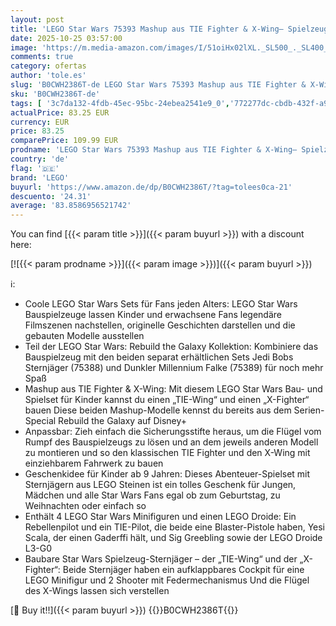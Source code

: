 ```yaml
---
layout: post
title: 'LEGO Star Wars 75393 Mashup aus TIE Fighter & X-Wing– Spielzeug mit 2 Raumschiffen  4 Minifiguren und Droidenfigur  kreatives Geschenk für Jungs ab 9 Jahren und Fans'
date: 2025-10-25 03:57:00
image: 'https://m.media-amazon.com/images/I/51oiHx02lXL._SL500_._SL400_.jpg'
comments: true
category: ofertas
author: 'tole.es'
slug: 'B0CWH2386T-de LEGO Star Wars 75393 Mashup aus TIE Fighter & X-Wing–...'
sku: 'B0CWH2386T-de'
tags: [ '3c7da132-4fdb-45ec-95bc-24ebea2541e9_0','772277dc-cbdb-432f-a915-25a321e9ed8c_0','772277dc-cbdb-432f-a915-25a321e9ed8c_7401','772277dc-cbdb-432f-a915-25a321e9ed8c_8001','Arborist Merchandising Root','BFCM_LEGO','Bauspielzeug & Konstruktionsspielzeug','Bauspielzeugsets','Custom Stores','LEGO','Lego Star Wars','Self Service','Special Features Stores','Spielzeug','Top Brands in Toys','lego','🇩🇪', ]
actualPrice: 83.25 EUR
currency: EUR
price: 83.25
comparePrice: 109.99 EUR
prodname: 'LEGO Star Wars 75393 Mashup aus TIE Fighter & X-Wing– Spielzeug mit 2 Raumschiffen  4 Minifiguren und Droidenfigur  kreatives Geschenk für Jungs ab 9 Jahren und Fans'
country: 'de'
flag: '🇩🇪'
brand: 'LEGO'
buyurl: 'https://www.amazon.de/dp/B0CWH2386T/?tag=tolees0ca-21'
descuento: '24.31'
average: '83.8586956521742'
---
```


You can find [{{< param title >}}]({{< param buyurl >}}) with a discount here:

[![{{< param prodname >}}]({{< param image >}})]({{< param buyurl >}})

ℹ️:

- Coole LEGO Star Wars Sets für Fans jeden Alters: LEGO Star Wars Bauspielzeuge lassen Kinder und erwachsene Fans legendäre Filmszenen nachstellen, originelle Geschichten darstellen und die gebauten Modelle ausstellen
- Teil der LEGO Star Wars: Rebuild the Galaxy Kollektion: Kombiniere das Bauspielzeug mit den beiden separat erhältlichen Sets Jedi Bobs Sternjäger (75388) und Dunkler Millennium Falke (75389) für noch mehr Spaß
- Mashup aus TIE Fighter & X-Wing: Mit diesem LEGO Star Wars Bau- und Spielset für Kinder kannst du einen „TIE-Wing“ und einen „X-Fighter“ bauen Diese beiden Mashup-Modelle kennst du bereits aus dem Serien-Special Rebuild the Galaxy auf Disney+
- Anpassbar: Zieh einfach die Sicherungsstifte heraus, um die Flügel vom Rumpf des Bauspielzeugs zu lösen und an dem jeweils anderen Modell zu montieren und so den klassischen TIE Fighter und den X-Wing mit einziehbarem Fahrwerk zu bauen
- Geschenkidee für Kinder ab 9 Jahren: Dieses Abenteuer-Spielset mit Sternjägern aus LEGO Steinen ist ein tolles Geschenk für Jungen, Mädchen und alle Star Wars Fans egal ob zum Geburtstag, zu Weihnachten oder einfach so
- Enthält 4 LEGO Star Wars Minifiguren und einen LEGO Droide: Ein Rebellenpilot und ein TIE-Pilot, die beide eine Blaster-Pistole haben, Yesi Scala, der einen Gaderffi hält, und Sig Greebling sowie der LEGO Droide L3-G0
- Baubare Star Wars Spielzeug-Sternjäger – der „TIE-Wing“ und der „X-Fighter“: Beide Sternjäger haben ein aufklappbares Cockpit für eine LEGO Minifigur und 2 Shooter mit Federmechanismus Und die Flügel des X-Wings lassen sich verstellen

[🛒 Buy it!!]({{< param buyurl >}})
{{<world>}}B0CWH2386T{{</world>}}
